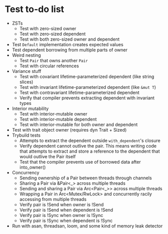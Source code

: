 # Test to-do list
- ZSTs
  - Test with zero-sized owner
  - Test with zero-sized dependent
  - Test with both zero-sized owner and dependent
- Test `Default` implementation creates expected values
- Test dependent borrowing from multiple parts of owner
- Weird nesting
  - Test `Pair` that owns another `Pair`
  - Test with circular references
- Variance stuff
  - Test with covariant lifetime-parameterized dependent (like string slices)
  - Test with invariant lifetime-parameterized dependent (like `&mut T`)
  - Test with contravariant lifetime-parameterized dependent
  - Verify that compiler prevents extracting dependent with invariant types
- Interior mutability
  - Test with interior-mutable owner
  - Test with interior-mutable dependent
  - Test with interior-mutable for both owner and dependent
- Test with trait object owner (requires dyn Trait + Sized)
- Trybuild tests
  - Attempts to extract the dependent outside `with_dependent`'s closure
  - Verify dependent cannot outlive the pair. This means writing code that
    attempts to extract and store a reference to the dependent that would
    outlive the Pair itself
  - Test that the compiler prevents use of borrowed data after into_owner()
- Concurrency
  - Sending ownership of a Pair between threads through channels
  - Sharing a Pair via &Pair<_> across multiple threads
  - Sending and sharing a Pair via Arc<Pair<_>> across multiple threads
  - Wrapping a Pair in Arc<Mutex/RwLock> and concurrently racily accessing from
    multiple threads
  - Verify pair is !Send when owner is !Send
  - Verify pair is !Send when dependent is !Send
  - Verify pair is !Sync when owner is !Sync
  - Verify pair is !Sync when dependent is !Sync
- Run with asan, threadsan, loom, and some kind of memory leak detector
